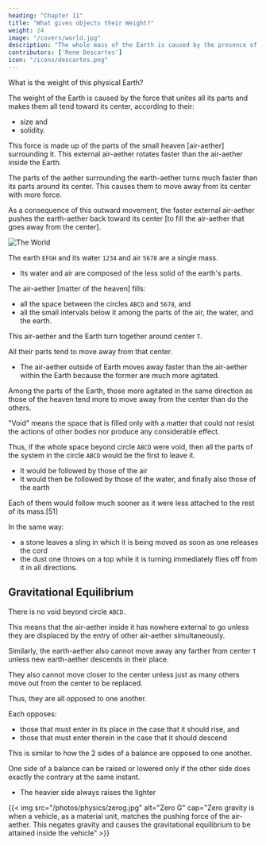 ```yaml
---
heading: "Chapter 11"
title: "What gives objects their Weight?"
weight: 24
image: "/covers/world.jpg"
description: "The whole mass of the Earth is caused by the presence of the moon, and also about some particular things that depend on that motion"
contributors: ['Rene Descartes']
icon: "/icons/descartes.png"
---
```




What is the weight of this physical Earth? 

The weight of the Earth is caused by the force that unites all its parts and makes them all tend toward its center, according to their:
- size and
- solidity.

This force is made up of the parts of the small heaven [air-aether] surrounding it. This external air-aether rotates faster than the air-aether inside the Earth.  

The parts of the <!-- small heaven --> aether surrounding the earth-aether turns much faster than its parts around its center. This causes them to move away from its center with more force. 

As a consequence of this outward movement, the faster external air-aether pushes the earth-aether back toward its center [to fill the air-aether that goes away from the center].



<!-- The most massive and solid bodies, such as comets, tend to move outward towards the circumferences of the system.

Only the less massive and less solid ones are pushed back toward their centers. 

Only the less solid parts of the earth could be pushed back toward its center.
- The others move away from it. 


The most solid and most massive bodies tended to move away from the center of any heaven, I supposed that they were already previously moving with the same agitation as the matter of that heaven. 

If they have not yet begun to move, or if they are moving less fast than is required to follow the course of this matter, they must at first be pushed by it toward the center about which it is turning. 

**The larger and more solid will be pushed with more force and speed.** 

Nevertheless, if they are solid and massive enough to compose comets, this does not hinder them from tending to move shortly thereafter toward the exterior circumferences of the heavens, in as much as the agitation they have acquired in descending toward any one of the heavens' centers will most certainly give them the force to pass beyond and to ascend again toward its circumference.
 -->

![The World](/graphics/physics/world-11.jpg)


The earth `EFGH` and its  water `1234` and air `5678` are a single mass.
- Its water and air are composed of the less solid of the earth's parts.

The air-aether [matter of the heaven] fills:
- all the space between the circles `ABCD` and `5678`, and
- all the small intervals below it among the parts of the air, the water, and the earth.

This air-aether and the Earth turn together around center `T`.

All their parts tend to move away from that center. 
- The air-aether outside of Earth moves away faster than the air-aether within the Earth because the former are much more agitated.

Among the parts of the Earth, those more agitated in the same direction as those of the heaven tend more to move away from the center than do the others.

"Void" means the space that is filled only with a matter that could not resist the actions of other bodies nor produce any considerable effect.

Thus, if the whole space beyond circle `ABCD` were void, then all the parts of the system in the circle `ABCD` would be the first to leave it. 
- It would be followed by those of the air
- It would then be followed by those of the water, and finally also those of the earth

Each of them would follow much sooner as it were less attached to the rest of its mass.[51] 

In the same way:
- a stone leaves a sling in which it is being moved as soon as one releases the cord
- the dust one throws on a top while it is turning immediately flies off from it in all directions.


## Gravitational Equilibrium

There is no void beyond circle `ABCD`. 

This means that the air-aether inside it has nowhere external to go unless they are displaced by the entry of other air-aether simultaneously.

<!-- 
d and where the parts of the heaven contained within that circle can go, unless at the same instant others completely like them enter in their place, 
 parts of the earth -->

Similarly, the earth-aether also cannot move away any farther from center `T` unless new earth-aether descends in their place.

 <!-- just as many parts of the heaven or other terrestrial parts as are needed to fill it.  -->
They also cannot move closer to the center unless just as many others move out from the center to be replaced. 
 <!-- rise in their stead.  -->


Thus, they are all opposed to one another. 

Each opposes:
- those that must enter in its place in the case that it should rise, and
- those that must enter therein in the case that it should descend

This is similar to how the 2 sides of a balance are opposed to one another. 

One side of a balance can be raised or lowered only if the other side does exactly the contrary at the same instant.
- The heavier side always raises the lighter


{{< img src="/photos/physics/zerog.jpg" alt="Zero G" cap="Zero gravity is when a vehicle, as a material unit, matches the pushing force of the air-aether. This negates gravity and causes the gravitational equilibrium to be attained inside the vehicle" >}}

